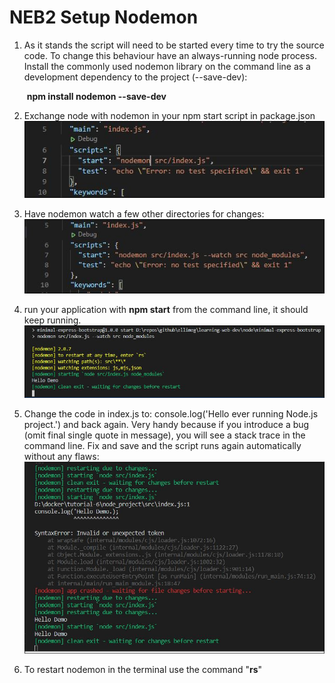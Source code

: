 # NEB2 Setup Nodemon

1. As it stands the script will need to be started every time to try the source code. 
   To change this behaviour have an always-running node process. 
    Install the commonly used nodemon library on the command line as a development dependency to the project (--save-dev):

   ​	**npm install nodemon  --save-dev**  

2. Exchange node with nodemon in your npm start script in package.json
   ![neb2.1](.\images\neb\neb2.1.JPG)

3. Have nodemon watch a few other directories for changes:
   ![neb2.2](.\images\neb\neb2.2.JPG)

4. run your application with **npm start** from the command line, it should keep running. 
   ![neb2.3](.\images\neb\neb2.3.JPG)

5. Change the code in index.js to: console.log('Hello ever running Node.js project.') and back again. Very handy because if you introduce a bug (omit final single quote in message), you will see a stack trace in the command line. Fix and save and the script runs again automatically without any flaws:
   ![neb2.4](.\images\neb\neb2.4.JPG)

6. To restart nodemon in the terminal use the command "**rs**"